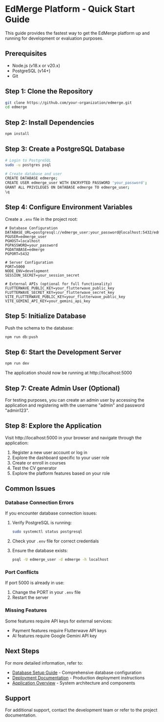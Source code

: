 # EdMerge Platform - Quick Start Guide

This guide provides the fastest way to get the EdMerge platform up and running for development or evaluation purposes.

## Prerequisites

- Node.js (v18.x or v20.x)
- PostgreSQL (v14+)
- Git

## Step 1: Clone the Repository

```bash
git clone https://github.com/your-organization/edmerge.git
cd edmerge
```

## Step 2: Install Dependencies

```bash
npm install
```

## Step 3: Create a PostgreSQL Database

```bash
# Login to PostgreSQL
sudo -u postgres psql

# Create database and user
CREATE DATABASE edmerge;
CREATE USER edmerge_user WITH ENCRYPTED PASSWORD 'your_password';
GRANT ALL PRIVILEGES ON DATABASE edmerge TO edmerge_user;
\q
```

## Step 4: Configure Environment Variables

Create a `.env` file in the project root:

```
# Database Configuration
DATABASE_URL=postgresql://edmerge_user:your_password@localhost:5432/edmerge
PGUSER=edmerge_user
PGHOST=localhost
PGPASSWORD=your_password
PGDATABASE=edmerge
PGPORT=5432

# Server Configuration
PORT=5000
NODE_ENV=development
SESSION_SECRET=your_session_secret

# External APIs (optional for full functionality)
FLUTTERWAVE_PUBLIC_KEY=your_flutterwave_public_key
FLUTTERWAVE_SECRET_KEY=your_flutterwave_secret_key
VITE_FLUTTERWAVE_PUBLIC_KEY=your_flutterwave_public_key
VITE_GEMINI_API_KEY=your_gemini_api_key
```

## Step 5: Initialize Database

Push the schema to the database:

```bash
npm run db:push
```

## Step 6: Start the Development Server

```bash
npm run dev
```

The application should now be running at http://localhost:5000

## Step 7: Create Admin User (Optional)

For testing purposes, you can create an admin user by accessing the application and registering with the username "admin" and password "admin123".

## Step 8: Explore the Application

Visit http://localhost:5000 in your browser and navigate through the application:

1. Register a new user account or log in
2. Explore the dashboard specific to your user role
3. Create or enroll in courses
4. Test the CV generator
5. Explore the platform features based on your role

## Common Issues

### Database Connection Errors

If you encounter database connection issues:

1. Verify PostgreSQL is running:
   ```bash
   sudo systemctl status postgresql
   ```

2. Check your `.env` file for correct credentials

3. Ensure the database exists:
   ```bash
   psql -U edmerge_user -d edmerge -h localhost
   ```

### Port Conflicts

If port 5000 is already in use:

1. Change the PORT in your `.env` file
2. Restart the server

### Missing Features

Some features require API keys for external services:

- Payment features require Flutterwave API keys
- AI features require Google Gemini API key

## Next Steps

For more detailed information, refer to:

- [Database Setup Guide](DATABASE_SETUP.md) - Comprehensive database configuration
- [Deployment Documentation](DEPLOYMENT.md) - Production deployment instructions
- [Application Overview](APPLICATION_OVERVIEW.md) - System architecture and components

## Support

For additional support, contact the development team or refer to the project documentation.